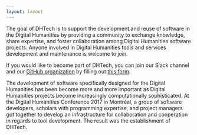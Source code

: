 ```yaml
---
layout: layout
---
```



The goal of DHTech is to support the development and reuse of software in the Digital Humanities by providing a community to exchange knowledge, share expertise, and foster collaboration among Digital Humanities software projects. Anyone involved in Digital Humanities tools and services development and maintenance is welcome to join.

If you would like to become part of DHTech, you can join our Slack channel and our [GitHub organization](http://github.com/dh-tech) by filling out [this form](https://docs.google.com/forms/d/e/1FAIpQLSeAe1MlCPOCVlY7YsJUcLv1_tDBtEOBNJ2vhCe6aWcvAl-ehQ/viewform).

The development of software specifically designed for the Digital Humanities has been become more and more important as Digital Humanities projects become increasingly computationally sophisticated. At the Digital Humanities Conference 2017 in Montréal, a group of software developers, scholars with programming expertise, and project managers got together to develop an infrastructure for collaboration and cooperation in regards to tool development. The result was the establishment of DHTech.
